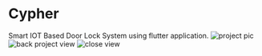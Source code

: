 # Cypher

Smart IOT Based Door Lock System using flutter application.
![project pic](https://user-images.githubusercontent.com/105850133/221356707-f70a0efc-e83d-4dc2-a66c-bd78a1ba851e.jpg)
![back project view](https://user-images.githubusercontent.com/105850133/221356735-7bf1ad5b-a74b-4392-b7f5-14bfdc4af270.jpg)
![close view ](https://user-images.githubusercontent.com/105850133/221356737-7d4a4883-b885-4477-a1e3-52962110fba6.jpg)
